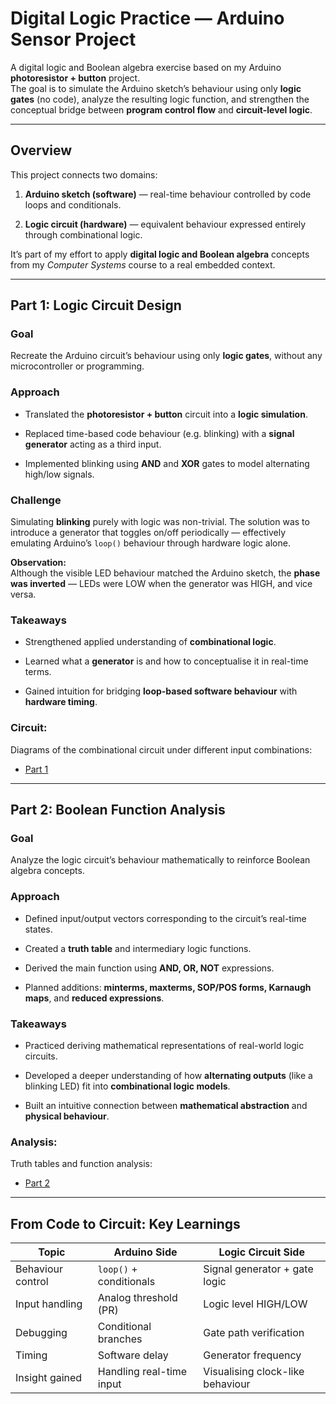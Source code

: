 # Digital Logic Practice — Arduino Sensor Project

A digital logic and Boolean algebra exercise based on my Arduino **photoresistor + button** project.  
The goal is to simulate the Arduino sketch’s behaviour using only **logic gates** (no code), analyze the resulting logic function, and strengthen the conceptual bridge between **program control flow** and **circuit-level logic**.

---
## Overview

This project connects two domains:

1. **Arduino sketch (software)** — real-time behaviour controlled by code loops and conditionals.

2. **Logic circuit (hardware)** — equivalent behaviour expressed entirely through combinational logic.

It’s part of my effort to apply **digital logic and Boolean algebra** concepts from my _Computer Systems_ course to a real embedded context.

---
## Part 1: Logic Circuit Design

### Goal

Recreate the Arduino circuit’s behaviour using only **logic gates**, without any microcontroller or programming.

### Approach

- Translated the **photoresistor + button** circuit into a **logic simulation**.

- Replaced time-based code behaviour (e.g. blinking) with a **signal generator** acting as a third input.

- Implemented blinking using **AND** and **XOR** gates to model alternating high/low signals.

### Challenge

Simulating **blinking** purely with logic was non-trivial. The solution was to introduce a generator that toggles on/off periodically — effectively emulating Arduino’s `loop()` behaviour through hardware logic alone.

**Observation:**  
Although the visible LED behaviour matched the Arduino sketch, the **phase was inverted** — LEDs were LOW when the generator was HIGH, and vice versa.

### Takeaways

- Strengthened applied understanding of **combinational logic**.

- Learned what a **generator** is and how to conceptualise it in real-time terms.

- Gained intuition for bridging **loop-based software behaviour** with **hardware timing**.

### Circuit:

Diagrams of the combinational circuit under different input combinations:
- [Part 1](./Part1.md)

---
## Part 2: Boolean Function Analysis

### Goal

Analyze the logic circuit’s behaviour mathematically to reinforce Boolean algebra concepts.

### Approach

- Defined input/output vectors corresponding to the circuit’s real-time states.

- Created a **truth table** and intermediary logic functions.

- Derived the main function using **AND, OR, NOT** expressions.

- Planned additions: **minterms, maxterms, SOP/POS forms, Karnaugh maps**, and **reduced expressions**.

### Takeaways

- Practiced deriving mathematical representations of real-world logic circuits.

- Developed a deeper understanding of how **alternating outputs** (like a blinking LED) fit into **combinational logic models**.

- Built an intuitive connection between **mathematical abstraction** and **physical behaviour**.

### Analysis:

Truth tables and function analysis:
- [Part 2](./Part2.md)

---
## From Code to Circuit: Key Learnings

|Topic|Arduino Side|Logic Circuit Side|
|---|---|---|
|Behaviour control|`loop()` + conditionals|Signal generator + gate logic|
|Input handling|Analog threshold (PR)|Logic level HIGH/LOW|
|Debugging|Conditional branches|Gate path verification|
|Timing|Software delay|Generator frequency|
|Insight gained|Handling real-time input|Visualising clock-like behaviour|
